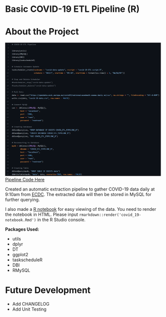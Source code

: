 # **Basic COVID-19 ETL Pipeline (R)**

# About the Project
![ELT Script](./images/etl-script.PNG)
[Pipeline Code Here](https://github.com/AspiringDSer/Basic-COVID19-ETL-Pipeline-R/blob/master/covid-19-ETL-script.R)


Created an automatic extraction pipeline to gather COVID-19 data daily at 9:10am from [ECDC](https://www.ecdc.europa.eu/en/publications-data/data-daily-new-cases-covid-19-eueea-country). The extracted data will then be stored in MySQL for further querying. 

I also made a [R notebook](https://github.com/AspiringDSer/Basic-COVID19-ETL-Pipeline-R/blob/master/covid_19-notebook.Rmd) for easy viewing of the data. You need to render the notebook in HTML. Please input `rmarkdown::render('covid_19-notebook.Rmd')` in the R Studio console. 

**Packages Used:**
* utils
* dplyr
* DT 
* ggplot2
* taskscheduleR 
* DBI
* RMySQL

# Future Development 
* Add CHANGELOG
* Add Unit Testing 
